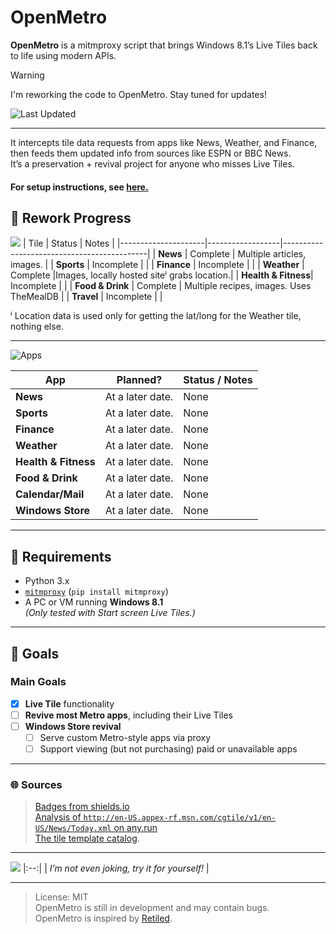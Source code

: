# OpenMetro

**OpenMetro** is a mitmproxy script that brings Windows 8.1’s Live Tiles back to life using modern APIs.

> [!WARNING]
> I'm reworking the code to OpenMetro. Stay tuned for updates!

![Last Updated](https://img.shields.io/badge/Last_Updated-June_25,_2025,_4:10_PM_EST-blue?style=flat-square)

<!--<details>
<summary>📸 Screenshots</summary>

![LiveTilesStatic](https://github.com/user-attachments/assets/2ffc4aa7-5d50-4523-a0b8-0c2464bd609f)
|:--:| 
| *Live Tiles via OpenMetro* |

![NewsTileUpdate](https://github.com/user-attachments/assets/65d9a13e-cdd4-4d71-8abb-e23f3204b9be)
|:--:| 
| *A Live Tile updating via OpenMetro.* |

> Images are out of date. Updated images will be uploaded once most bugs are ironed out.

</details>-->

---

It intercepts tile data requests from apps like News, Weather, and Finance, then feeds them updated info from sources like ESPN or BBC News.  
It’s a preservation + revival project for anyone who misses Live Tiles.
#### For setup instructions, see [here.](./setup.md)

## 🚧 Rework Progress 
![](https://img.shields.io/badge/Tiles%20Revived-3/7-orange?style=for-the-badge)
| Tile                | Status           | Notes                                      |
|---------------------|------------------|--------------------------------------------|
| **News**            | Complete         | Multiple articles, images.                 |
| **Sports**          | Incomplete       |                                            |
| **Finance**         | Incomplete       |                                            |
| **Weather**         | Complete         |Images, locally hosted siteⁱ grabs location.|
| **Health & Fitness**| Incomplete       |                                            |
| **Food & Drink**    | Complete         | Multiple recipes, images. Uses TheMealDB   |
| **Travel**          | Incomplete       |                                            |

ⁱ Location data is used only for getting the lat/long for the Weather tile, nothing else.
<!--
![Apps Revived: None yet](https://img.shields.io/badge/Apps%20Revived%3A-None_yet-darkred?style=for-the-badge)
| App                  | Planned?         | Status / Notes                                 |
|----------------------|------------------|------------------------------------------------|
| **News**             | 🟢 Definitely     | Needs research into request/response format    |
| **Sports**           | 🟢 Definitely     | Same as above                                  |
| **Finance**          | 🟢 Definitely     | Same as above                                  |
| **Weather**          | 🟡 Maybe          | Format unknown                                 |
| **Health & Fitness** | 🟢 Definitely     | Not a current priority                         |
| **Food & Drink**     | 🟡 Maybe          | Not a current priority                         |
| **Windows Store**    | 🟠 Maybe          | Low priority – requires extensive reverse engineering |
I'll come back to this.
-->
---

![Apps](https://img.shields.io/badge/Apps:-At_a_later_date-black?style=for-the-badge)

| App                  | Planned?             | Status / Notes                          |
|----------------------|----------------------|-----------------------------------------|
| **News**             | At a later date.     |  None                                   |
| **Sports**           | At a later date.     |  None                                   |
| **Finance**          | At a later date.     |  None                                   |
| **Weather**          | At a later date.     |  None                                   |
| **Health & Fitness** | At a later date.     |  None                                   |
| **Food & Drink**     | At a later date.     |  None                                   |
| **Calendar/Mail**    | At a later date.     |  None                                   |
| **Windows Store**    | At a later date.     |  None                                   |
---

## 🧰 Requirements

- Python 3.x
- [`mitmproxy`](https://mitmproxy.org) (`pip install mitmproxy`)
- A PC or VM running **Windows 8.1**  
  *(Only tested with Start screen Live Tiles.)*

---

## 🎯 Goals

### Main Goals
- [x]  **Live Tile** functionality
- [ ] **Revive most Metro apps**, including their Live Tiles
- [ ] **Windows Store revival**
  - [ ] Serve custom Metro-style apps via proxy
  - [ ] Support viewing (but not purchasing) paid or unavailable apps

---
### 🌐 Sources
> [Badges from shields.io](https://shields.io/)</br>
> [Analysis of `http://en-US.appex-rf.msn.com/cgtile/v1/en-US/News/Today.xml` on any.run](https://any.run/report/0170ceadd75b172e238c8c1c4cd1ab8d6df5aefde999733295ccf57d007630ea/c1ed3fbc-4ea6-4d0f-ac4b-12580eeb9f32)<br/>
> [The tile template catalog](https://learn.microsoft.com/en-us/previous-versions/windows/apps/hh761491(v=win.10)).
---

![](https://img.shields.io/badge/Mentioned%20by-Copilot-blueviolet?style=for-the-badge)
|:--:| 
| *I’m not even joking, try it for yourself!* |

---
> License: MIT</br>
> OpenMetro is still in development and may contain bugs.</br>
> OpenMetro is inspired by [Retiled](https://github.com/migbrunluz/Retiled-Win8.x).
